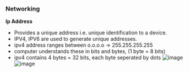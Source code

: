 ### Networking

**Ip Address**
- Provides a unique address i.e. unique identification to a device.
- IPV4, IPV6 are used to generate unique addresses.
- ipv4 address ranges between o.o.o.o -> 255.255.255.255
- computer understands these in bits and bytes, (1 byte = 8 bits)
- ipv4 contains 4 bytes = 32 bits, each byte seperated by dots
  ![image](https://github.com/muppin/mastering-DevOps/assets/121821200/996a0eb5-e3a6-40f3-9d04-4d04bfb1b015)
  ![image](https://github.com/muppin/mastering-DevOps/assets/121821200/5955f9bd-176c-45ec-bf82-87fdb3babc8b)


